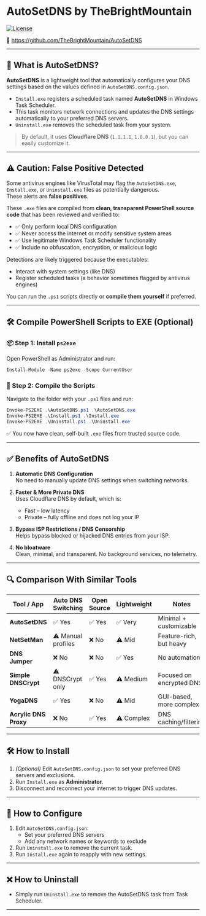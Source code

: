 # AutoSetDNS by TheBrightMountain

[![License](https://img.shields.io/badge/license-MIT-blue.svg)](LICENSE)

🔗 https://github.com/TheBrightMountain/AutoSetDNS

---

## 📘 What is AutoSetDNS?

**AutoSetDNS** is a lightweight tool that automatically configures your DNS settings based on the values defined in `AutoSetDNS.config.json`.

- `Install.exe` registers a scheduled task named **AutoSetDNS** in Windows Task Scheduler.
- This task monitors network connections and updates the DNS settings automatically to your preferred DNS servers.
- `Uninstall.exe` removes the scheduled task from your system.

> By default, it uses **Cloudflare DNS** (`1.1.1.1`, `1.0.0.1`), but you can easily customize it.

---

## ⚠️ Caution: False Positive Detected

Some antivirus engines like VirusTotal may flag the `AutoSetDNS.exe`, `Install.exe`, or `Uninstall.exe` files as potentially dangerous.  
These alerts are **false positives**.

These `.exe` files are compiled from **clean, transparent PowerShell source code** that has been reviewed and verified to:

- ✅ Only perform local DNS configuration  
- ✅ Never access the internet or modify sensitive system areas  
- ✅ Use legitimate Windows Task Scheduler functionality  
- ✅ Include no obfuscation, encryption, or malicious logic

Detections are likely triggered because the executables:
- Interact with system settings (like DNS)
- Register scheduled tasks (a behavior sometimes flagged by antivirus engines)

You can run the `.ps1` scripts directly or **compile them yourself** if preferred.

---

## 🛠️ Compile PowerShell Scripts to EXE (Optional)

### 📦 Step 1: Install `ps2exe`

Open PowerShell as Administrator and run:

```powershell
Install-Module -Name ps2exe -Scope CurrentUser
```

### 📄 Step 2: Compile the Scripts

Navigate to the folder with your `.ps1` files and run:

```powershell
Invoke-PS2EXE .\AutoSetDNS.ps1 .\AutoSetDNS.exe
Invoke-PS2EXE .\Install.ps1 .\Install.exe
Invoke-PS2EXE .\Uninstall.ps1 .\Uninstall.exe
```

✅ You now have clean, self-built `.exe` files from trusted source code.

---

## ✅ Benefits of AutoSetDNS

1. **Automatic DNS Configuration**  
   No need to manually update DNS settings when switching networks.

2. **Faster & More Private DNS**  
   Uses Cloudflare DNS by default, which is:
   - Fast – low latency  
   - Private – fully offline and does not log your IP

3. **Bypass ISP Restrictions / DNS Censorship**  
   Helps bypass blocked or hijacked DNS entries from your ISP.

4. **No bloatware**  
   Clean, minimal, and transparent. No background services, no telemetry.

---

## 🔍 Comparison With Similar Tools

| Tool / App         | Auto DNS Switching | Open Source | Lightweight | Notes |
|--------------------|--------------------|-------------|-------------|-------|
| **AutoSetDNS**     | ✅ Yes              | ✅ Yes      | ✅ Very     | Minimal + customizable |
| **NetSetMan**      | ⚠️ Manual profiles  | ❌ No       | ⚠️ Mid      | Feature-rich, but heavy |
| **DNS Jumper**     | ❌ No               | ❌ No       | ✅ Yes      | No automation |
| **Simple DNSCrypt**| ⚠️ DNSCrypt only    | ✅ Yes      | ⚠️ Medium   | Focused on encrypted DNS |
| **YogaDNS**        | ✅ Yes              | ❌ No       | ⚠️ Mid      | GUI-based, more complex |
| **Acrylic DNS Proxy** | ❌ No            | ✅ Yes      | ⚠️ Complex  | DNS caching/filtering |

---

## 🛠️ How to Install

1. *(Optional)* Edit `AutoSetDNS.config.json` to set your preferred DNS servers and exclusions.
2. Run `Install.exe` as **Administrator**.
3. Disconnect and reconnect your internet to trigger DNS updates.

---

## 🔧 How to Configure

1. Edit `AutoSetDNS.config.json`:
   - Set your preferred DNS servers
   - Add any network names or keywords to exclude
2. Run `Uninstall.exe` to remove the current task.
3. Run `Install.exe` again to reapply with new settings.

---

## ❌ How to Uninstall

- Simply run `Uninstall.exe` to remove the AutoSetDNS task from Task Scheduler.

---
